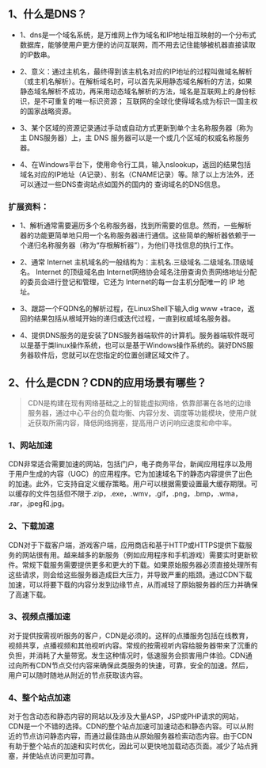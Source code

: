 ## 1、什么是DNS？
- 1、dns是一个域名系统，是万维网上作为域名和IP地址相互映射的一个分布式数据库，能够使用户更方便的访问互联网，而不用去记住能够被机器直接读取的IP数串。

- 2、意义：通过主机名，最终得到该主机名对应的IP地址的过程叫做域名解析（或主机名解析）。在解析域名时，可以首先采用静态域名解析的方法，如果静态域名解析不成功，再采用动态域名解析的方法，域名是互联网上的身份标识，是不可重复的唯一标识资源； 互联网的全球化使得域名成为标识一国主权的国家战略资源。

- 3、某个区域的资源记录通过手动或自动方式更新到单个主名称服务器（称为主 DNS服务器）上，主 DNS 服务器可以是一个或几个区域的权威名称服务器。

- 4、在Windows平台下，使用命令行工具，输入nslookup，返回的结果包括域名对应的IP地址（A记录）、别名（CNAME记录）等。除了以上方法外，还可以通过一些DNS查询站点如国外的国内的 查询域名的DNS信息。

### 扩展资料：

- 1、解析通常需要遍历多个名称服务器，找到所需要的信息。然而，一些解析器的功能更简单地只用一个名称服务器进行通信。这些简单的解析器依赖于一个递归名称服务器（称为“存根解析器”），为他们寻找信息的执行工作。

- 2、通常 Internet 主机域名的一般结构为：主机名.三级域名.二级域名.顶级域名。 Internet 的顶级域名由 Internet网络协会域名注册查询负责网络地址分配的委员会进行登记和管理，它还为 Internet的每一台主机分配唯一的 IP 地址。

- 3、跟踪一个FQDN名的解析过程，在LinuxShell下输入dig www +trace，返回的结果包括从根域开始的递归或迭代过程，一直到权威域名服务器。

- 4、提供DNS服务的是安装了DNS服务器端软件的计算机。服务器端软件既可以是基于类linux操作系统，也可以是基于Windows操作系统的。装好DNS服务器软件后，您就可以在您指定的位置创建区域文件了。

## 2、什么是CDN？CDN的应用场景有哪些？
>CDN是构建在现有网络基础之上的智能虚拟网络，依靠部署在各地的边缘服务器，通过中心平台的负载均衡、内容分发、调度等功能模块，使用户就近获取所需内容，降低网络拥塞，提高用户访问响应速度和命中率。
### 1、网站加速
CDN非常适合需要加速的网站，包括门户，电子商务平台，新闻应用程序以及用于用户生成的内容（UGC）的应用程序。它为加速域名下的静态内容提供了出色的加速。此外，它支持自定义缓存策略。用户可以根据需要设置最大缓存期限。可以缓存的文件包括但不限于.zip，.exe，.wmv，.gif，.png，.bmp，.wma， .rar，.jpeg和.jpg。
### 2、下载加速
CDN对于下载客户端，游戏客户端，应用商店和基于HTTP或HTTPS提供下载服务的网站很有用。越来越多的新服务（例如应用程序和手机游戏）需要实时更新软件。常规下载服务需要提供更多和更大的下载。如果原始服务器必须直接处理所有这些请求，则会给这些服务器造成巨大压力，并导致严重的瓶颈。通过CDN下载加速，可以将要下载的内容分发到边缘节点，从而减轻了原始服务器的压力并确保了高速下载。
### 3、视频点播加速
对于提供按需视听服务的客户，CDN是必须的。这样的点播服务包括在线教育，视频共享，点播视频和其他视听内容。常规的按需视听内容给服务器带来了沉重的负担，并消耗了大量带宽。发生这种情况时，低速服务会损害用户体验。CDN通过向所有CDN节点交付内容来确保此类服务的快速，可靠，安全的加速。然后，用户可以随时随地从附近的节点获取该内容。
### 4、整个站点加速
对于包含动态和静态内容的网站以及涉及大量ASP，JSP或PHP请求的网站，CDN是一个不错的选择。CDN的整个站点加速可加速动态和静态内容。可以从附近的节点访问静态内容，而通过最佳路由从原始服务器检索动态内容。由于CDN有助于整个站点的加速和实时优化，因此可以更快地加载动态页面。减少了站点拥塞，并使站点访问更加可靠。

